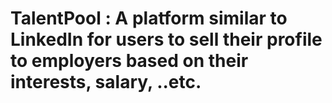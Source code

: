# TalentPool : A platform similar to LinkedIn for users to sell their profile to employers based on their interests, salary, ..etc.
